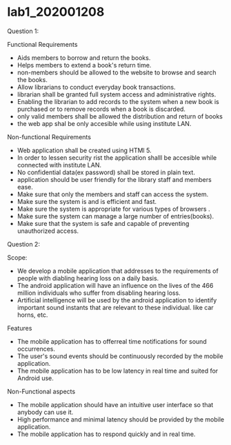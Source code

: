 # lab1_202001208

Question 1:

Functional Requirements

- Aids members to borrow and return the books.
- Helps members to extend a book's return time.
-  non-members should be allowed to the website to browse and search the books.
- Allow librarians to conduct everyday  book transactions.
- librarian shall be granted full system access and administrative rights.
- Enabling the librarian to add records to the system when a new book is purchased or to remove records when a book is discarded.
-  only valid members shall be allowed the  distribution and return of books
- the web app shal be only accesible while using institute LAN.
 
Non-functional Requirements

- Web application shall be created using HTMl 5.
- In order to lessen security rist the application shalll be accesible while connected with institute LAN.
- No confidential data(ex password) shall be stored in plain text.
-  application should be user friendly for the library staff and members ease.
- Make sure that only the  members and staff can access the system.
- Make sure the system is  and is efficient and fast.
- Make sure the system is appropriate for various types of browsers .
- Make sure the system can manage a large number of entries(books).
- Make sure that the system is safe and capable of preventing unauthorized access.



Question 2:

Scope:
- We develop a mobile application that addresses to the requirements of people with diabling hearing loss on a daily basis.
- The android  application will have an influence on the lives of the 466 million individuals who suffer from disabling hearing loss.
- Artificial intelligence will be used by the android  application to identify important sound instants that are relevant to these individual. like car horns, etc.

Features
- The mobile application has to offerreal time  notifications for  sound occurrences.
- The user's sound events should be continuously recorded by the mobile application.
- The mobile application has to be low latency in real time and suited for Android use.

Non-Functional aspects
- The mobile application should have an intuitive user interface so that anybody can use it.
- High performance and minimal latency should be provided by the mobile application.
- The mobile application has to respond quickly and in real time.
